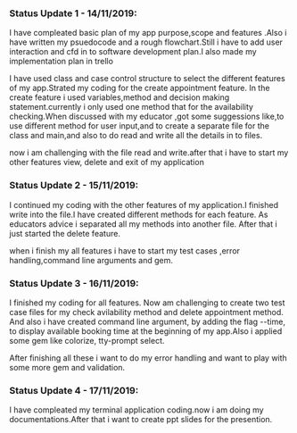 
 
### Status Update 1 - 14/11/2019:

I have compleated basic plan of my app purpose,scope and features .Also i have written my psuedocode and a rough flowchart.Still i have to add user interaction and cfd in to software development plan.I also made my implementation plan in trello

I have used class and case control structure to select the different features of my app.Strated my coding for the create appointment feature. In the create feature i used variables,method and decision making statement.currently i only used one method that for the availability checking.When discussed with my educator ,got some suggessions like,to use different method for user input,and to create a separate file for the class and main,and also to do read and write all the details in to files.

now i am challenging with the file read and write.after that i have to start my other features view, delete and exit of my application

### Status Update 2 - 15/11/2019:

I continued my coding with the other features of my application.I finished write into the file.I have created different methods for each feature. As educators advice i separated all my methods into another file. After that i just started the delete feature.

when i finish my all features i have to start my test cases ,error handling,command line arguments and gem.

### Status Update 3 - 16/11/2019:

I finished my coding for all features. Now am challenging to create two test case files for my check avilability method and delete appointment method. And also i have created command line argument, by adding the flag --time, to display available booking time at the beginning of my app.Also i applied some gem like colorize, tty-prompt select.

After finishing all these i want to do my error handling and want to play with some more gem and validation.

### Status Update 4 - 17/11/2019:

I have compleated my terminal application coding.now i am doing my documentations.After that i want to create ppt slides for the presention.